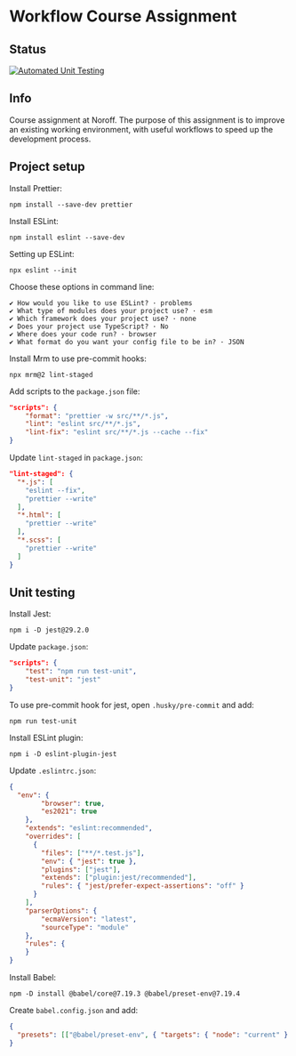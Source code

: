 # Workflow Course Assignment 

## Status
[![Automated Unit Testing](https://github.com/adrianBrands/social-media-client/actions/workflows/unit-test.yml/badge.svg?branch=workflow)](https://github.com/adrianBrands/social-media-client/actions/workflows/unit-test.yml)

## Info 
Course assignment at Noroff. The purpose of this assignment is to improve an existing working environment, with useful workflows to speed up the development process. 

## Project setup 

Install Prettier:
```
npm install --save-dev prettier
```

Install ESLint:

```
npm install eslint --save-dev
```

Setting up ESLint:

```
npx eslint --init
```

Choose these options in command line: 

```
✔ How would you like to use ESLint? · problems
✔ What type of modules does your project use? · esm
✔ Which framework does your project use? · none
✔ Does your project use TypeScript? · No
✔ Where does your code run? · browser
✔ What format do you want your config file to be in? · JSON
```

Install Mrm to use pre-commit hooks: 

```
npx mrm@2 lint-staged
```

Add scripts to the `package.json` file:

```json
"scripts": {
    "format": "prettier -w src/**/*.js",
    "lint": "eslint src/**/*.js",
    "lint-fix": "eslint src/**/*.js --cache --fix"
}
```

Update `lint-staged` in `package.json`:

```json
"lint-staged": {
  "*.js": [
    "eslint --fix",
    "prettier --write"
  ],
  "*.html": [
    "prettier --write"
  ],
  "*.scss": [
    "prettier --write"
  ]
}
```
## Unit testing 

Install Jest: 

```
npm i -D jest@29.2.0
```

Update `package.json`: 

```json
"scripts": {
    "test": "npm run test-unit",
    "test-unit": "jest"
}
```

To use pre-commit hook for jest, open `.husky/pre-commit` and add: 

```
npm run test-unit
```

Install ESLint plugin:

```
npm i -D eslint-plugin-jest
```

Update `.eslintrc.json`:

```json
{
  "env": {
        "browser": true,
        "es2021": true
    },
    "extends": "eslint:recommended",
    "overrides": [
      {
        "files": ["**/*.test.js"],
        "env": { "jest": true },
        "plugins": ["jest"],
        "extends": ["plugin:jest/recommended"],
        "rules": { "jest/prefer-expect-assertions": "off" }
      }
    ],
    "parserOptions": {
        "ecmaVersion": "latest",
        "sourceType": "module"
    },
    "rules": {
    }
}
```

Install Babel: 

```
npm -D install @babel/core@7.19.3 @babel/preset-env@7.19.4
```

Create `babel.config.json` and add: 

```json
{
  "presets": [["@babel/preset-env", { "targets": { "node": "current" } }]]
}
```